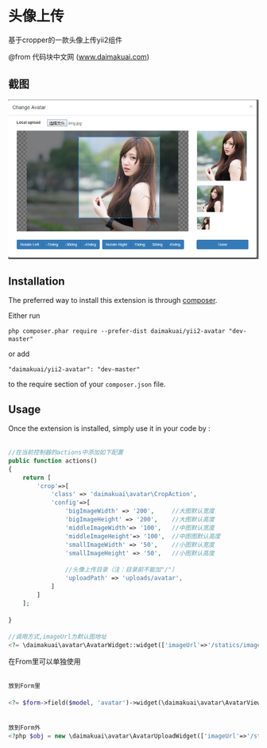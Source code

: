 头像上传
====
基于cropper的一款头像上传yii2组件

@from 代码块中文网 (www.daimakuai.com)

截图
------------

![daimakuai](https://raw.githubusercontent.com/daimakuai/yii2-avatar/master/pic.jpg)

Installation
------------

The preferred way to install this extension is through [composer](http://getcomposer.org/download/).

Either run

```
php composer.phar require --prefer-dist daimakuai/yii2-avatar "dev-master"
```

or add

```
"daimakuai/yii2-avatar": "dev-master"
```

to the require section of your `composer.json` file.


Usage
-----

Once the extension is installed, simply use it in your code by  :

```php

//在当前控制器的actions中添加如下配置
public function actions()
{
    return [
        'crop'=>[
            'class' => 'daimakuai\avatar\CropAction',
            'config'=>[
                'bigImageWidth' => '200',     //大图默认宽度
                'bigImageHeight' => '200',    //大图默认高度
                'middleImageWidth'=> '100',   //中图默认宽度
                'middleImageHeight'=> '100',  //中图图默认高度
                'smallImageWidth' => '50',    //小图默认宽度
                'smallImageHeight' => '50',   //小图默认高度
                
                //头像上传目录（注：目录前不能加"/"）
                'uploadPath' => 'uploads/avatar',
            ]
        ]
    ]; 
    
}
 
//调用方式,imageUrl为默认图地址
<?= \daimakuai\avatar\AvatarWidget::widget(['imageUrl'=>'/statics/images/avatar/avatar.jpg']); ?>
```
在From里可以单独使用
```php

放到Form里

<?= $form->field($model, 'avatar')->widget(\daimakuai\avatar\AvatarViewWidget::className()) ?>


放到Form外
<?php $obj = new \daimakuai\avatar\AvatarUploadWidget(['imageUrl'=>'/statics/images/avatar/avatar.jpg']);echo $obj->setFooter(); ?>

```
